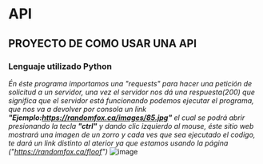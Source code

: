 # **API** 

## **PROYECTO DE COMO USAR UNA API**

### **Lenguaje utilizado Python**
_Én éste programa importamos una "requests" para hacer una petición de solicitud a un servidor, una vez el servidor nos dá una respuesta(200) que significa que el servidor está funcionando podemos ejecutar el programa, que nos va a devolver por consola un link **"Ejemplo:https://randomfox.ca/images/85.jpg"** el cual se podrá abrir presionando la tecla **"ctrl"** y dando clic izquierdo al mouse, éste sitio web mostrará una imagen de un zorro y cada ves que sea ejecutado el codigo, te dará un link distinto al aterior ya que estamos usando la página 
("https://randomfox.ca/floof")_
![image](https://user-images.githubusercontent.com/118028611/201490437-8ad684b1-5a98-4f50-a519-253fa6416e4b.png)
